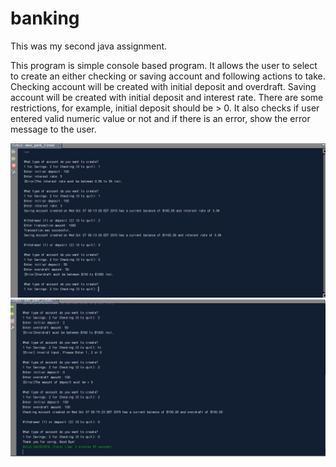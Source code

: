 # banking
This was my second java assignment.

This program is simple console based program.
It allows the user to select to create an either checking or saving account and following actions to take.
Checking account will be created with initial deposit and overdraft.
Saving account will be created with initial deposit and interest rate.
There are some restrictions, for example, initial deposit should be > 0.
It also checks if user entered valid numeric value or not and if there is an error, show the error message to the user.



![alexpark90.github.io](https://raw.githubusercontent.com/alexpark90/banking/master/screenshots/screen1.jpg)
![alexpark90.github.io](https://raw.githubusercontent.com/alexpark90/banking/master/screenshots/screen2.jpg)
